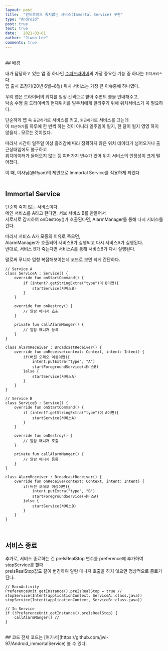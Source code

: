 ```yaml
---
layout: post
title:  "안드로이드 죽지않는 서비스(Immortal Service) 구현"
type: "Android"
post: true
text: true
date:   2021-03-01
author: "Jiwoo Lee"
comments: true
---
```


<br>
## 배경

내가 담당하고 있는 앱 중 하나인 [수퍼드라이버](https://play.google.com/store/apps/details?id=kr.co.avara.rendrivers)의 가장 중요한 기능 중 하나는 `위치서비스`다.<br>
앱 출시 초창기(20년 6월~8월) 위치 서비스는 가장 큰 이슈중에 하나였다. <br>

우리 앱은 드라이버의 위치를 일정 간격으로 받아 주변의 콜을 안내해주고,<br>
탁송 수행 중 드라이버의 현재위치를 발주처에게 알려주기 위해 위치서비스가 꼭 필요하다.<br> 

단순하게 앱 속  `출근하기`로 서비스를 키고, `퇴근하기`로 서비스를 끄는데 <br>
이 `퇴근하기`를 하루에 한 번씩 하는 것이 아니라 일주일이 될지, 한 달이 될지 영영 하지 않을지.. 모르는 것이었다.<br>

따라서 시간이 일주일 이상 흘러감에 따라 정확하지 않은 위치 데이터가 넘어오거나 출근상태임에도 불구하고<br> 
위치데이터가 들어오지 않는 등 여러가지 변수가 있어 위치 서비스의 안정성이 크게 떨어졌다.<br>

이 때, 이사님(@Ryan)의 제안으로 Immortal Service를 적용하게 되었다.<br><br>

## Immortal Service
단순히 죽지 않는 서비스이다. <br>
메인 서비스를 A라고 한다면, 서브 서비스 B를 만들어서<br>
서로서로 감시하여 onDestroy()가 호출된다면, AlarmManager를 통해 다시 서비스를 킨다.<br>

따라서 서비스 A가 모종의 이유로 죽으면,<br>
AlarmManager가 호출되어 서비스B가 실행되고 다시 서비스A가 실행된다.<br>
반대로, 서비스 B가 죽는다면 서비스A를 통해 서비스B가 다시 실행된다.

말로써 푸니까 엄청 복잡해보이는데 코드로 보면 되게 간단하다.<br>

```
// Service A
class ServiceA : Service() {
    override fun onStartCommand() {      
        if (intent?.getStringExtra("type")이 B이면){
            startService(서비스B)
        }
    }

    override fun onDestroy() {
        // 알람 매니저 호출
    }

    private fun callAlarmManger() {
        // 알람 매니저 등록
    }
}

class AlarmReceiver : BroadcastReceiver() {
    override fun onReceive(context: Context, intent: Intent) {
        if(버전 오레오 이상이면){
            intent.putExtra("type", "A")
            startForegroundService(서비스B)
        }else {
            startService(서비스A)
        }
    }
}
```

```
// Service B
class ServiceB : Service() {
    override fun onStartCommand() {      
        if (intent?.getStringExtra("type")이 A이면){
            startService(서비스A)
        }
    }

    override fun onDestroy() {
        // 알람 매니저 호출
    }

    private fun callAlarmManger() {
        // 알람 매니저 등록
    }
}

class AlarmReceiver : BroadcastReceiver() {
    override fun onReceive(context: Context, intent: Intent) {
        if(버전 오레오 이상이면){
            intent.putExtra("type", "B")
            startForegroundService(서비스A)
        }else {
            startService(서비스B)
        }
    }
}
```
<br>

## 서비스 종료
추가로, 서비스 종료하는 건 preIsRealStop 변수를 preference에 추가하여 stopService를 할때 <br>
preIsRealStop값도 같이 변경하여 알람 매니저 호출을 하지 않으면 정상적으로 종료가 된다.
<br>
```
// MainActivity
PreferenceUnit.getInstance().preIsRealStop = true //
stopService(Intent(applicationContext, ServiceA::class.java))
stopService(Intent(applicationContext, ServiceB::class.java))
```

```
// In Service
if (!PreferenceUnit.getInstance().preIsRealStop) {
    callAlarmManger() //
}
```
<br>
## 코드
전체 코드는 [여기서](https://github.com/jwl-97/Android_immortalService) 볼 수 있다.
<br>
